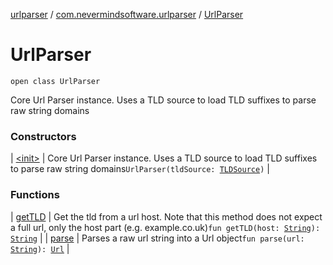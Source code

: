 [urlparser](../../index.md) / [com.nevermindsoftware.urlparser](../index.md) / [UrlParser](./index.md)

# UrlParser

`open class UrlParser`

Core Url Parser instance. Uses a TLD source to load TLD suffixes to parse raw string domains

### Constructors

| [&lt;init&gt;](-init-.md) | Core Url Parser instance. Uses a TLD source to load TLD suffixes to parse raw string domains`UrlParser(tldSource: `[`TLDSource`](../../com.nevermindsoftware.urlparser.tld/-t-l-d-source/index.md)`)` |

### Functions

| [getTLD](get-t-l-d.md) | Get the tld from a url host. Note that this method does not expect a full url, only the host part (e.g. example.co.uk)`fun getTLD(host: `[`String`](https://kotlinlang.org/api/latest/jvm/stdlib/kotlin/-string/index.html)`): `[`String`](https://kotlinlang.org/api/latest/jvm/stdlib/kotlin/-string/index.html) |
| [parse](parse.md) | Parses a raw url string into a Url object`fun parse(url: `[`String`](https://kotlinlang.org/api/latest/jvm/stdlib/kotlin/-string/index.html)`): `[`Url`](../-url/index.md) |

